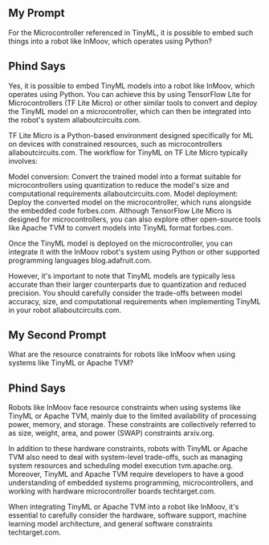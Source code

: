 ## My Prompt
For the Microcontroller referenced in TinyML, it is possible to embed such things into a robot like InMoov, which operates using Python?

## Phind Says
Yes, it is possible to embed TinyML models into a robot like InMoov, which operates using Python. You can achieve this by using TensorFlow Lite for Microcontrollers (TF Lite Micro) or other similar tools to convert and deploy the TinyML model on a microcontroller, which can then be integrated into the robot's system allaboutcircuits.com.

TF Lite Micro is a Python-based environment designed specifically for ML on devices with constrained resources, such as microcontrollers allaboutcircuits.com. The workflow for TinyML on TF Lite Micro typically involves:

Model conversion: Convert the trained model into a format suitable for microcontrollers using quantization to reduce the model's size and computational requirements allaboutcircuits.com.
Model deployment: Deploy the converted model on the microcontroller, which runs alongside the embedded code forbes.com.
Although TensorFlow Lite Micro is designed for microcontrollers, you can also explore other open-source tools like Apache TVM to convert models into TinyML format forbes.com.

Once the TinyML model is deployed on the microcontroller, you can integrate it with the InMoov robot's system using Python or other supported programming languages blog.adafruit.com.

However, it's important to note that TinyML models are typically less accurate than their larger counterparts due to quantization and reduced precision. You should carefully consider the trade-offs between model accuracy, size, and computational requirements when implementing TinyML in your robot allaboutcircuits.com.

## My Second Prompt
What are the resource constraints for robots like InMoov when using systems like TinyML or Apache TVM?

## Phind Says
Robots like InMoov face resource constraints when using systems like TinyML or Apache TVM, mainly due to the limited availability of processing power, memory, and storage. These constraints are collectively referred to as size, weight, area, and power (SWAP) constraints arxiv.org.

In addition to these hardware constraints, robots with TinyML or Apache TVM also need to deal with system-level trade-offs, such as managing system resources and scheduling model execution tvm.apache.org. Moreover, TinyML and Apache TVM require developers to have a good understanding of embedded systems programming, microcontrollers, and working with hardware microcontroller boards techtarget.com.

When integrating TinyML or Apache TVM into a robot like InMoov, it's essential to carefully consider the hardware, software support, machine learning model architecture, and general software constraints techtarget.com.
